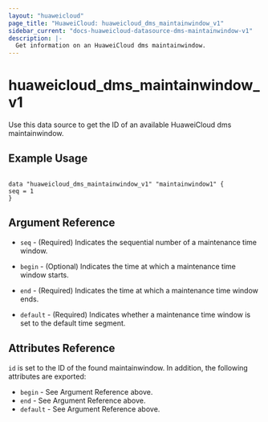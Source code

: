 ```yaml
---
layout: "huaweicloud"
page_title: "HuaweiCloud: huaweicloud_dms_maintainwindow_v1"
sidebar_current: "docs-huaweicloud-datasource-dms-maintainwindow-v1"
description: |-
  Get information on an HuaweiCloud dms maintainwindow.
---
```


# huaweicloud\_dms\_maintainwindow_v1

Use this data source to get the ID of an available HuaweiCloud dms maintainwindow.

## Example Usage

```hcl

data "huaweicloud_dms_maintainwindow_v1" "maintainwindow1" {
seq = 1
}

```

## Argument Reference

* `seq` - (Required) Indicates the sequential number of a maintenance time window.

* `begin` - (Optional) Indicates the time at which a maintenance time window starts.

* `end` - (Required) Indicates the time at which a maintenance time window ends.

* `default` - (Required) Indicates whether a maintenance time window is set to the default time segment.

## Attributes Reference

`id` is set to the ID of the found maintainwindow. In addition, the following attributes
are exported:

* `begin` - See Argument Reference above.
* `end` - See Argument Reference above.
* `default` - See Argument Reference above.
